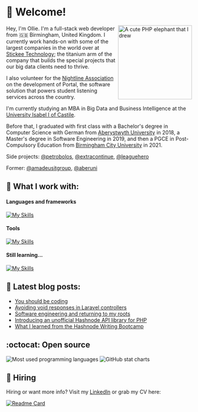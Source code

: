 # 👋 Welcome!

<img align="right" alt="A cute PHP elephant that I drew" height="200" src="https://github.com/oliverearl/oliverearl/assets/14837181/ead3f393-4a1b-4357-9b3a-452bad98b760" />

Hey, I'm Ollie. I'm a full-stack web developer from 🇬🇧 Birmingham, United Kingdom. I currently work hands-on with some of the largest companies in the world over at [Stickee Technology](https://www.github.com/stickeeuk); the titanium arm of the company that builds the special projects that our big data clients need to thrive.

I also volunteer for the [Nightline Association](https://www.github.com/nightline-association) on the development of Portal, the software solution that powers student listening services across the country.

I'm currently studying an MBA in Big Data and Business Intelligence at the [University Isabel I of Castile](https://www.ui1.es/). 

Before that, I graduated with first class with a Bachelor's degree in Computer Science with German from [Aberystwyth University](https://www.aber.ac.uk) in 2018, a Master's degree in Software Engineering in 2019, and then a PGCE in Post-Compulsory Education from [Birmingham City University](https://www.bcu.ac.uk) in 2021.

Side projects: [@petrobolos](https://github.com/petrobolos), [@extracontinue](https://github.com/extracontinue), [@leaguehero](https://www.github.com/leagueheroapp)

Former: [@amadeusitgroup](https://github.com/amadeusitgroup), [@aberuni](https://www.aber.ac.uk)

## 🧰 What I work with:

#### Languages and frameworks
[![My Skills](https://skillicons.dev/icons?i=php,laravel,wordpress,nodejs,mysql,postgres,javascript,typescript,vue,nuxt,jquery,html,css,sass,tailwind,bootstrap,graphql,bash,godot,unity,gamemakerstudio,flutter,dart,c,cs,dotnet,java,ruby,py,arduino)](https://skillicons.dev)

#### Tools
[![My Skills](https://skillicons.dev/icons?i=linux,docker,aws,redis,postman,latex,markdown,git,github,githubactions,vite,webpack,figma,ps)](https://skillicons.dev)

#### Still learning...
[![My Skills](https://skillicons.dev/icons?i=symfony,adonis,alpinejs)](https://skillicons.dev)

## 📖 Latest blog posts:

<!--START_SECTION:feed-->
* [You should be coding](https:&#x2F;&#x2F;www.oliverearl.co.uk&#x2F;blog&#x2F;you-should-be-coding)
* [Avoiding void responses in Laravel controllers](https:&#x2F;&#x2F;www.oliverearl.co.uk&#x2F;blog&#x2F;avoiding-null-responses-in-laravel-controllers)
* [Software engineering and returning to my roots](https:&#x2F;&#x2F;www.oliverearl.co.uk&#x2F;blog&#x2F;software-engineering-and-returning-to-my-roots)
* [Introducing an unofficial Hashnode API library for PHP](https:&#x2F;&#x2F;www.oliverearl.co.uk&#x2F;blog&#x2F;introducing-an-unofficial-hashnode-api-library-for-php)
* [What I learned from the Hashnode Writing Bootcamp](https:&#x2F;&#x2F;www.oliverearl.co.uk&#x2F;blog&#x2F;what-i-learned-from-the-hashnode-writing-bootcamp)
<!--END_SECTION:feed-->

## :octocat: Open source

<div>
  <img src="https://github-readme-stats.vercel.app/api/top-langs/?username=oliverearl&hide=tex&title_color=ffffff&text_color=c9cacc&icon_color=2bbc8a&bg_color=1d1f21&langs_count=3" alt="Most used programming languages" />
  <img src="https://github-readme-stats.vercel.app/api?username=oliverearl&show_icons=true&line_height=27&count_private=true&title_color=ffffff&text_color=c9cacc&icon_color=2bbc8a&bg_color=1d1f21" alt="GitHub stat charts" />
</div>


## 📝 Hiring

Hiring or want more info? Visit my [LinkedIn](https://www.linkedin.com) or grab my CV here:

[![Readme Card](https://github-readme-stats.vercel.app/api/pin/?username=oliverearl&repo=resume-2023)](https://github.com/oliverearl/resume-2023)
